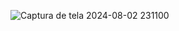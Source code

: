 ![Captura de tela 2024-08-02 231100](https://github.com/user-attachments/assets/d9cff99f-032c-4525-b80e-36bc310c5a90)
